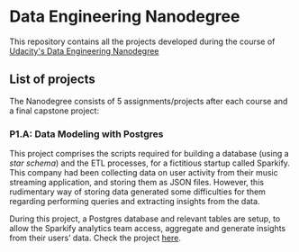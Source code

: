 # Data Engineering Nanodegree
This repository contains all the projects developed during the course of [Udacity's Data Engineering Nanodegree](https://eu.udacity.com/course/data-engineer-nanodegree--nd027)

## List of projects

The Nanodegree consists of 5 assignments/projects after each course and a final capstone project:

### P1.A: Data Modeling with Postgres

This project comprises the scripts required for building a database (using a *star schema*) and the ETL processes, for a fictitious startup called Sparkify. This company had been collecting data on user activity from their music streaming application, and storing them as JSON files. However, this rudimentary way of storing data generated some difficulties for them regarding performing queries and extracting insights from the data.

During this project, a Postgres database and relevant tables are setup, to allow the Sparkify analytics team access, aggregate and generate insights from their users’ data. Check the project [here](P1A/README.md).
